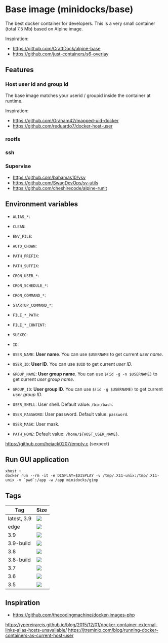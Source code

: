 Base image (minidocks/base)
===========================

The best docker container for developers. This is a very small container (total 7.5 Mb) based on Alpine image.

Inspiration:
- https://github.com/CraftDock/alpine-base
- https://github.com/just-containers/s6-overlay

Features
--------

### Host user id and group id

The base image matches your userid / groupid inside the container at runtime.

Inspiration:
- https://github.com/Graham42/mapped-uid-docker
- https://github.com/reduardo7/docker-host-user


### rootfs

### ssh

### Supervise

- https://github.com/bahamas10/vsv
- https://github.com/SwagDevOps/sv-utils
- https://github.com/cheshirecode/alpine-runit

Environment variables
---------------------

- `ALIAS_*`:
- `CLEAN`:
- `ENV_FILE`:
- `AUTO_CHOWN`:
- `PATH_PREFIX`:
- `PATH_SUFFIX`:
- `CRON_USER_*`:
- `CRON_SCHEDULE_*`:
- `CRON_COMMAND_*`:

- `STARTUP_COMMAND_*`:

- `FILE_*_PATH`:
- `FILE_*_CONTENT`:

- `SUEXEC`:
- `ID`:
- `USER_NAME`: **User name**. You can use `$USERNAME` to get current *user name*.
- `USER_ID`: **User ID**. You can use `$UID` to get current *user ID*.
- `GROUP_NAME`: **User group name**. You can use `$(id -g -n $USERNAME)` to get current *user group name*.
- `GROUP_ID`: **User group ID**. You can use `$(id -g $USERNAME)` to get current *user group ID*.
- `USER_SHELL`: User shell. Default value: `/bin/bash`.
- `USER_PASSWORD`: User password. Default value: `password`.
- `USER_MASK`: User mask.

- `PATH_HOME`: Default value: `/home/${HOST_USER_NAME}`.

https://github.com/hejack0207/empty.c
(sexpect)

Run GUI application
-------------------

```
xhost +
docker run --rm -it -e DISPLAY=$DISPLAY -v /tmp/.X11-unix:/tmp/.X11-unix -v `pwd`:/app -w /app minidocks/gimp
```

Tags
----

 Tag         | Size
 ---         | ----
 latest, 3.9 | [![](https://images.microbadger.com/badges/image/minidocks/base.svg)](https://microbadger.com/images/minidocks/base)
 edge        | [![](https://images.microbadger.com/badges/image/minidocks/base:edge.svg)](https://microbadger.com/images/minidocks/base:edge)
 3.9         | [![](https://images.microbadger.com/badges/image/minidocks/base:3.9.svg)](https://microbadger.com/images/minidocks/base:3.9)
 3.9-build   | [![](https://images.microbadger.com/badges/image/minidocks/base:3.9-build.svg)](https://microbadger.com/images/minidocks/base:3.9-build)
 3.8         | [![](https://images.microbadger.com/badges/image/minidocks/base:3.8.svg)](https://microbadger.com/images/minidocks/base:3.8)
 3.8-build   | [![](https://images.microbadger.com/badges/image/minidocks/base:3.8-build.svg)](https://microbadger.com/images/minidocks/base:3.8-build)
 3.7         | [![](https://images.microbadger.com/badges/image/minidocks/base:3.7.svg)](https://microbadger.com/images/minidocks/base:3.7)
 3.6         | [![](https://images.microbadger.com/badges/image/minidocks/base:3.6.svg)](https://microbadger.com/images/minidocks/base:3.6)
 3.5         | [![](https://images.microbadger.com/badges/image/minidocks/base:3.5.svg)](https://microbadger.com/images/minidocks/base:3.5)

Inspiration
-----------

- https://github.com/thecodingmachine/docker-images-php


https://ypereirareis.github.io/blog/2015/12/01/docker-container-external-links-alias-hosts-unavailable/
https://jtreminio.com/blog/running-docker-containers-as-current-host-user

